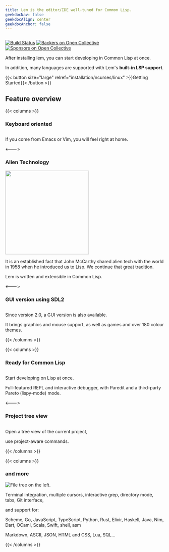 ```yaml
---
title: Lem is the editor/IDE well-tuned for Common Lisp.
geekdocNav: false
geekdocAlign: center
geekdocAnchor: false
---
```


<!-- markdownlint-capture -->
<!-- markdownlint-disable MD033 -->


<img class="" src="/icon-blue.svg" alt="">

<span class="badge-placeholder">[![Build Status](https://github.com/lem-project/lem/workflows/CI/badge.svg)](https://github.com/lem-project/lem/actions)</span>
<span class="badge-placeholder">[![Backers on Open Collective](https://opencollective.com/lem/backers/badge.svg)](https://github.com/lem-project/lem#backers)</span>
<span class="badge-placeholder">[![Sponsors on Open Collective](https://opencollective.com/lem/sponsors/badge.svg)](https://github.com/lem-project/lem#sponsors)</span>

<!-- markdownlint-restore -->

After installing lem, you can start developing in Common Lisp at once.

In addition, many languages are supported with Lem's **built-in LSP support**.

{{< button size="large" relref="installation/ncurses/linux" >}}Getting Started{{< /button >}}

## Feature overview

{{< columns >}}

### Keyboard oriented

<a href="/terminal.png"> <img class="" src="/terminal.png" alt=""> </a>

If you come from Emacs or Vim, you will feel right at home.

<--->

### Alien Technology

<img class="" src="/lisp_logo.png" alt="" style="height: 265px" >

It is an established fact that John McCarthy shared alien tech with the world in 1958 when he introduced us to Lisp. We continue that great tradition.

Lem is written and extensible in Common Lisp.

<--->

### GUI version using SDL2

<a href="/sdl2.png"> <img class="" src="/sdl2.png" alt=""> </a>

Since version 2.0, a GUI version is also available.

It brings graphics and mouse support, as well as games and over 180
colour themes.

{{< /columns >}}

{{< columns >}}

### Ready for Common Lisp

<a href="/lem-lisp.png"> <img class="" src="/lem-lisp.png" alt=""> </a>

Start developing on Lisp at once.

Full-featured REPL and interactive debugger, with Paredit and a third-party Pareto (lispy-mode) mode.

<--->

### Project tree view

<a href="/filer.png"> <img class="" src="/filer.png" alt=""> </a>

Open a tree view of the current project,

use project-aware commands.

{{< /columns >}}

{{< columns >}}

### and more

<img class="" src="/tetris.png" alt="File tree on the left.">

Terminal integration, multiple cursors, interactive grep, directory mode, tabs, Git interface,

and support for:

Scheme, Go, JavaScript, TypeScript, Python, Rust, Elixir, Haskell, Java, Nim, Dart, OCaml, Scala, Swift, shell, asm

Markdown, ASCII, JSON, HTML and CSS, Lua, SQL…

{{< /columns >}}
